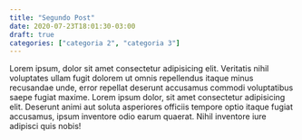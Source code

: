 ```yaml
---
title: "Segundo Post"
date: 2020-07-23T18:01:30-03:00
draft: true
categories: ["categoria 2", "categoria 3"]
---
```

Lorem ipsum, dolor sit amet consectetur adipisicing elit. Veritatis nihil voluptates ullam fugit dolorem ut omnis
repellendus itaque minus recusandae unde, error repellat deserunt accusamus commodi voluptatibus saepe fugiat maxime.
Lorem ipsum dolor, sit amet consectetur adipisicing elit. Deserunt animi aut soluta asperiores officiis tempore optio
itaque fugiat accusamus, ipsum inventore odio earum quaerat. Nihil inventore iure adipisci quis nobis!